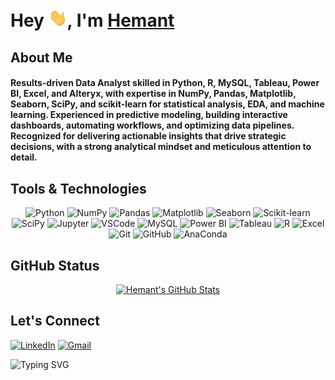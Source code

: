 <h1>
  Hey <img src="https://raw.githubusercontent.com/parth-27/parth-27/master/Hi.gif" width="30px">, I'm <a href="https://github.com/hemant4dsci">Hemant</a>
</h1>

<h2><strong> About Me </strong></h2>

#### Results-driven Data Analyst skilled in Python, R, MySQL, Tableau, Power BI, Excel, and Alteryx, with expertise in NumPy, Pandas, Matplotlib, Seaborn, SciPy, and scikit-learn for statistical analysis, EDA, and machine learning. Experienced in predictive modeling, building interactive dashboards, automating workflows, and optimizing data pipelines. Recognized for delivering actionable insights that drive strategic decisions, with a strong analytical mindset and meticulous attention to detail.

<h2><strong> Tools & Technologies </strong></h2>

<p align="center">
  <img height="64px" src="https://github.com/brunoliratm/skill-icons/blob/da96af65da1d793397fcb2361e3e450107b390e4/icons/Python-Light.svg" alt="Python">
  <img height="64px" src="https://github.com/brunoliratm/skill-icons/blob/da96af65da1d793397fcb2361e3e450107b390e4/icons/Numpy-Light.svg" alt="NumPy">
  <img height="64px" src="https://github.com/brunoliratm/skill-icons/blob/da96af65da1d793397fcb2361e3e450107b390e4/icons/pandas-light.svg" alt="Pandas">
  <img height="64px" src="https://github.com/brunoliratm/skill-icons/blob/da96af65da1d793397fcb2361e3e450107b390e4/icons/matplotlib-light.svg" alt="Matplotlib">
  <img height="64px" src="https://github.com/brunoliratm/skill-icons/blob/da96af65da1d793397fcb2361e3e450107b390e4/icons/seaborn-light.svg" alt="Seaborn">
  <img height="64px" src="https://github.com/brunoliratm/skill-icons/blob/da96af65da1d793397fcb2361e3e450107b390e4/icons/SciKitLearn-Light.svg" alt="Scikit-learn">
  <img height="64px" src="https://github.com/brunoliratm/skill-icons/blob/da96af65da1d793397fcb2361e3e450107b390e4/icons/scipy-light.svg" alt="SciPy">
  <img height="64px" src="https://github.com/brunoliratm/skill-icons/blob/da96af65da1d793397fcb2361e3e450107b390e4/icons/jupyter-light.svg" alt="Jupyter">
  <img height="64px" src="https://github.com/brunoliratm/skill-icons/blob/da96af65da1d793397fcb2361e3e450107b390e4/icons/VSCode-Light.svg" alt="VSCode">
  <img height="64px" src="https://github.com/brunoliratm/skill-icons/blob/da96af65da1d793397fcb2361e3e450107b390e4/icons/MySQL-Light.svg" alt="MySQL">
  <img height="64px" src="https://cdn.svglogos.dev/logos/microsoft-power-bi.svg" alt="Power BI">
  <img height="64px" src="https://github.com/brunoliratm/skill-icons/blob/da96af65da1d793397fcb2361e3e450107b390e4/icons/tableau-light.svg" alt="Tableau">
  <img height="64px" src="https://github.com/brunoliratm/skill-icons/blob/da96af65da1d793397fcb2361e3e450107b390e4/icons/R-Light.svg" alt="R">
  <img height="64px" src="https://github.com/brunoliratm/skill-icons/blob/da96af65da1d793397fcb2361e3e450107b390e4/icons/excel-light.svg" alt="Excel">
  <img height="64px" src="https://github.com/brunoliratm/skill-icons/blob/da96af65da1d793397fcb2361e3e450107b390e4/icons/git-light.svg" alt="Git">
  <img height="64px" src="https://github.com/brunoliratm/skill-icons/blob/da96af65da1d793397fcb2361e3e450107b390e4/icons/Github-Light.svg" alt="GitHub">
  <img height="64px" src="https://github.com/brunoliratm/skill-icons/blob/da96af65da1d793397fcb2361e3e450107b390e4/icons/Anaconda-Light.svg" alt="AnaConda">
</p>

<h2><strong> GitHub Status </strong></h2>

<p align="center">
  <a href="https://github.com/anuraghazra/github-readme-stats">
    <img src="https://github-readme-stats.vercel.app/api?username=hemant4dsci&theme=synthwave" alt="Hemant's GitHub Stats">
  </a>
</p>

<h2><strong> Let's Connect</strong></h2>

<p align="left">
  <a href="https://www.linkedin.com/in/hemant4dsci/" target="_blank" title="LinkedIn"><img src="https://github.com/brunoliratm/skill-icons/blob/da96af65da1d793397fcb2361e3e450107b390e4/icons/LinkedIn.svg" alt="LinkedIn" height="48px"></a>
  <a href="mailto:hemant4dsci@gmail.com" target="_blank" title="Gmail"><img src="https://github.com/brunoliratm/skill-icons/blob/da96af65da1d793397fcb2361e3e450107b390e4/icons/Gmail-Light.svg" alt="Gmail" height="48px"></a>
</p>


![Typing SVG](https://readme-typing-svg.demolab.com?font=Cascadia+Code&weight=500&pause=1000&width=435&lines=Thanks+for+stopping+by!+😊)
